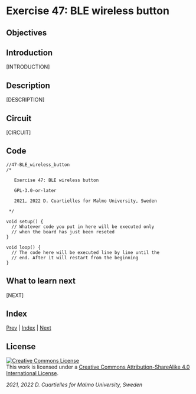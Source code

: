 # Exercise 47: BLE wireless button

## Objectives



## Introduction

[INTRODUCTION]









## Description

[DESCRIPTION]

## Circuit

[CIRCUIT]

## Code

```c_cpp
//47-BLE_wireless_button
/*

   Exercise 47: BLE wireless button

   GPL-3.0-or-later

   2021, 2022 D. Cuartielles for Malmo University, Sweden

 */

void setup() {
  // Whatever code you put in here will be executed only 
  // when the board has just been reseted
}

void loop() {
  // The code here will be executed line by line until the 
  // end. After it will restart from the beginning
}
```

## What to learn next

[NEXT]

## Index

[Prev](../46-BLE_wireless_LED/46-BLE_wireless_LED.md) |  [Index](../course_index.md) |  [Next](../48-BLE_bidirectional/48-BLE_bidirectional.md)

## License

<a rel="license" href="http://creativecommons.org/licenses/by-sa/4.0/"><img alt="Creative Commons License" style="border-width:0" src="https://i.creativecommons.org/l/by-sa/4.0/80x15.png" /></a><br />This work is licensed under a <a rel="license" href="http://creativecommons.org/licenses/by-sa/4.0/">Creative Commons Attribution-ShareAlike 4.0 International License</a>.

*2021, 2022 D. Cuartielles for Malmo University, Sweden*
